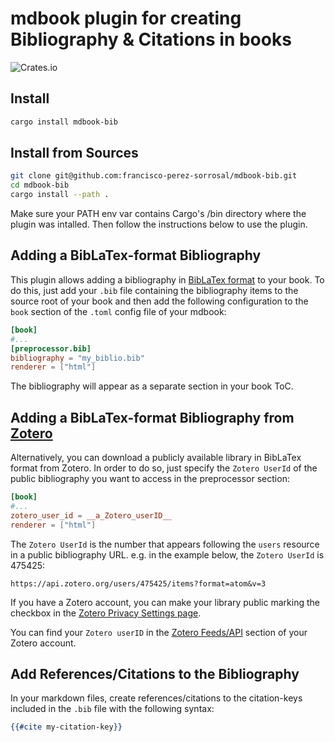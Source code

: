 # mdbook plugin for creating Bibliography & Citations in books

![Crates.io](https://img.shields.io/crates/d/mdbook-bib?style=social&link=https://crates.io/crates/mdbook-bib)

## Install

```sh
cargo install mdbook-bib
```

## Install from Sources

```sh
git clone git@github.com:francisco-perez-sorrosal/mdbook-bib.git
cd mdbook-bib
cargo install --path .
```

Make sure your PATH env var contains Cargo's /bin directory where the plugin was intalled. Then follow the instructions
below to use the plugin.

## Adding a BibLaTex-format Bibliography

This plugin allows adding a bibliography in [BibLaTex format](https://www.ctan.org/pkg/biblatex) to your book. To do this,
just add your `.bib` file containing the bibliography items to the source root of your book and then add the following
configuration to the `book`
section of the `.toml` config file of your mdbook:

```toml
[book]
#...
[preprocessor.bib]
bibliography = "my_biblio.bib"
renderer = ["html"]
```

The bibliography will appear as a separate section in your book ToC. 

## Adding a BibLaTex-format Bibliography from [Zotero](https://www.zotero.org/)

Alternatively, you can download a publicly available library in BibLaTex format from Zotero.
In order to do so, just specify the `Zotero UserId` of the public bibliography you want to access in the preprocessor 
section: 

```toml
[book]
#...
zotero_user_id = __a_Zotero_userID__
renderer = ["html"]
```

The `Zotero UserId` is the number that appears following the `users` resource in a public bibliography URL. e.g. in the 
example below, the `Zotero UserId` is 475425:
```shell
https://api.zotero.org/users/475425/items?format=atom&v=3
```

If you have a Zotero account, you can make your library public marking the checkbox in the [Zotero Privacy Settings page](https://www.zotero.org/settings/privacy).

You can find your `Zotero userID` in the [Zotero Feeds/API](https://www.zotero.org/settings/keys) section of your 
Zotero account.

## Add References/Citations to the Bibliography

In your markdown files, create references/citations to the citation-keys included in the `.bib` file with the 
following syntax:

```handlebars
{{#cite my-citation-key}}
```